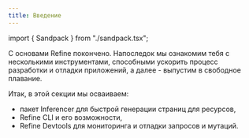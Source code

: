 ```yaml
---
title: Введение
---
```


import { Sandpack } from "./sandpack.tsx";

<Sandpack contentOnly>

С основами Refine покончено. Напоследок мы ознакомим тебя с несколькими инструментами, способными ускорить процесс разработки и отладки приложений, а далее - выпустим в свободное плавание.

Итак, в этой секции мы осваиваем:

- пакет Inferencer для быстрой генерации страниц для ресурсов,
- Refine CLI и его возможности,
- Refine Devtools для мониторинга и отладки запросов и мутаций.

</Sandpack>
